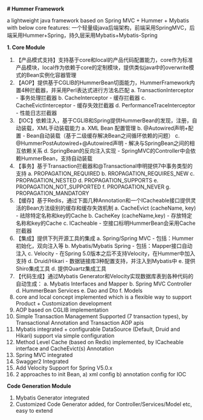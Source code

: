 **# Hummer Framework**

a lightweight java framework based on Spring MVC + Hummer + Mybatis with below core features:
一个轻量级java后端架构，前端采用SpringMVC，后端采用Hummer+Spring，持久层采用Mybatis+Mybatis-Spring

**1. Core Module**
1. 【产品模式支持】支持基于core和local的产品代码配置能力，core作为标准产品模块，local作为依赖于core的定制模块，提供类似java中的overwrite模式的Bean实例化容器管理
2. 【AOP】提供基于CGLIB的HummerBean切面能力，HummerFramework内置4种拦截器，并采用Perl表达式进行方法名匹配
    a. TransactionInterceptor - 事务处理拦截器 
    b. CacheInterceptor - 缓存拦截器
    c. CacheEvictInterceptor - 缓存失效拦截器
    d. PerformanceTraceInterceptor - 性能日志拦截器
2. 【IOC】依赖注入，基于CGLIB和Spring提供HummerBean的发现，注册，自动装载，XML手动装载能力
    a. XML Bean 配置管理
    b. @Autowired声明+配置 - Bean自动装载（基于二级缓存解决Bean之间循环依赖的问题）
    c. @HummerPostAutowired+@Autowired声明 - 解决与SpringBean之间的相互依赖关系
    d. SpringBean的反向注入实现 - SpringMVC的Controller中会依赖HummerBean，支持自动装载
3. 【事务】基于Transaction拦截器和@Transactional申明提供7中事务类型的支持
    a. PROPAGATION_REQUIRED
    b. RROPAGATION_REQUIRES_NEW
    c. PROPAGATION_NESTED
    d. PROPAGATION_SUPPORTS
    e. PROPAGATION_NOT_SUPPORTED
    f. PROPAGATION_NEVER
    g. PROPAGATION_MANDATORY
4. 【缓存】基于Redis，通过下面几种Annotation和一个ICacheable接口提供灵活的Bean方法级别的缓存和缓存失效机制
    a. CacheEvict (cacheName, key) - 祛除特定名称和key的Cache
    b. CacheKey (cacheName,key) - 存放特定名称和key的Cache
    c. ICacheable - 空接口标明HummerBean会采用Cache拦截器
5. 【集成】提供下列开源工具的集成
    a. Spring/Spring MVC - 包括：Hummer初始化，双向注入等
    b. Mybatis/Mybatis Spring - 包括：Mapper接口自动注入
    c. Velocity - 在Spring 5.0版本之后不支持Velocity，在Hummer中加入支持
    d. Druid/Hikari - 数据链接库3种配置支持，并注入到Mybatis中
    e. 提供Shiro集成工具
    d. 提供Quartz集成工具
6. 【代码生成】通过Mybatis Generator和Velocity实现数据库表到各种代码的自动生成：
    a. Mybatis Interfaces and Mapper
    b. Spring MVC Controller
    d. HummerBean Services
    e. Dao and Dto
    f. Models
1. core and local concept implemented which is a flexible way to support Product + Customization development
2. AOP based on CGLIB implementation
3. Simple Transaction Management Supported (7 transaction types), by Transactional Annotation and Transaction AOP apis
4. Mybatis integrated + configurable DataSource (Default, Druid and Hikari) support via simple configuration
5. Method Level Cache (based on Redis) implemented, by ICacheable interface and CacheEvict(s) Annotation
6. Spring MVC integrated
7. Swagger2 Integrated
8. Add Velocity Support for Spring V5.0.x
9. 2 approaches to init Bean, a) xml config b) annotation config for IOC

**Code Generation Module**
1. Mybatis Generator integrated
2. Customized Code Generator added, for Controller/Services/Model etc, easy to extend 

